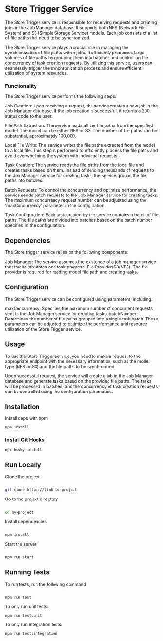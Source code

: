 # Store Trigger Service
The Store Trigger service is responsible for receiving requests and creating jobs in the Job Manager database. It supports both NFS (Network File System) and S3 (Simple Storage Service) models. Each job consists of a list of file paths that need to be synchronized.

The Store Trigger service plays a crucial role in managing the synchronization of file paths within jobs. It efficiently processes large volumes of file paths by grouping them into batches and controlling the concurrency of task creation requests. By utilizing this service, users can seamlessly trigger the synchronization process and ensure efficient utilization of system resources.

### Functionality
The Store Trigger service performs the following steps:

Job Creation: Upon receiving a request, the service creates a new job in the Job Manager database. If the job creation is successful, it returns a 200 status code to the user.

File Path Extraction: The service reads all the file paths from the specified model. The model can be either NFS or S3. The number of file paths can be substantial, approximately 100,000.

Local File Write: The service writes the file paths extracted from the model to a local file. This step is performed to efficiently process the file paths and avoid overwhelming the system with individual requests.

Task Creation: The service reads the file paths from the local file and creates tasks based on them. Instead of sending thousands of requests to the Job Manager service for creating tasks, the service groups the file paths into batches.

Batch Requests: To control the concurrency and optimize performance, the service sends batch requests to the Job Manager service for creating tasks. The maximum concurrency request number can be adjusted using the 'maxConcurrency' parameter in the configuration.

Task Configuration: Each task created by the service contains a batch of file paths. The file paths are divided into batches based on the batch number specified in the configuration.

## Dependencies
The Store trigger service relies on the following components:

Job Manager: The service assumes the existence of a job manager service that tracks job states and task progress.
File Provider(S3/NFS): The file provider is required for reading model file path and creating tasks.

## Configuration
The Store Trigger service can be configured using parameters, including:

maxConcurrency: Specifies the maximum number of concurrent requests sent to the Job Manager service for creating tasks.
batchNumber: Determines the number of file paths grouped into a single task batch.
These parameters can be adjusted to optimize the performance and resource utilization of the Store Trigger service.

## Usage
To use the Store Trigger service, you need to make a request to the appropriate endpoint with the necessary information, such as the model type (NFS or S3) and the file paths to be synchronized.

Upon successful request, the service will create a job in the Job Manager database and generate tasks based on the provided file paths. The tasks will be processed in batches, and the concurrency of task creation requests can be controlled using the configuration parameters.

## Installation

Install deps with npm

```bash
npm install
```
### Install Git Hooks
```bash
npx husky install
```

## Run Locally

Clone the project

```bash

git clone https://link-to-project

```

Go to the project directory

```bash

cd my-project

```

Install dependencies

```bash

npm install

```

Start the server

```bash

npm run start

```

## Running Tests

To run tests, run the following command

```bash

npm run test

```

To only run unit tests:
```bash
npm run test:unit
```

To only run integration tests:
```bash
npm run test:integration
```
